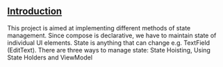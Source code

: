 ## <a id="intro" href="#intro">Introduction</a>
 This project is aimed at implementing different methods of state management.
 Since compose is declarative, we have to maintain state of individual UI elements.
 State is anything that can change e.g. TextField (EditText).
 There are three ways to manage state:
 State Hoisting,
 Using State Holders and
 ViewModel
